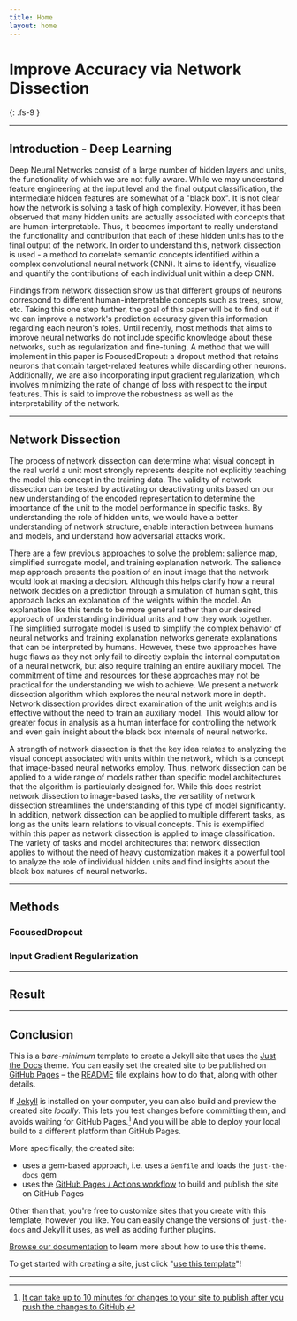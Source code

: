 ```yaml
---
title: Home
layout: home
---
```


# Improve Accuracy via Network Dissection
{: .fs-9 }

---

## Introduction - Deep Learning
Deep Neural Networks consist of a large number of hidden layers and units, the functionality of which we are not fully aware. While we may understand feature engineering at the input level and the final output classification, the intermediate hidden features are somewhat of a "black box". It is not clear how the network is solving a task of high complexity. However, it has been observed that many hidden units are actually associated with concepts that are human-interpretable. Thus, it becomes important to really understand the functionality and contribution that each of these hidden units has to the final output of the network. In order to understand this, network dissection is used - a method to correlate semantic concepts identified within a complex convolutional neural network (CNN). It aims to identify, visualize and quantify the contributions of each individual unit within a deep CNN. 

Findings from network dissection show us that different groups of neurons correspond to different human-interpretable concepts such as trees, snow, etc.
Taking this one step further, the goal of this paper will be to find out if we can improve a network's prediction accuracy given this information regarding each neuron's roles. Until recently, most methods that aims to improve neural networks do not include specific knowledge about these networks, such as regularization and fine-tuning. A method that we will implement in this paper is FocusedDropout: a dropout method that retains neurons that contain target-related features while discarding other neurons. Additionally, we are also incorporating input gradient regularization, which involves minimizing the rate of change of loss with respect to the input features. This is said to improve the robustness as well as the interpretability of the network.

---

## Network Dissection
The process of network dissection can determine what visual concept in the real world a unit most strongly represents despite not explicitly teaching the model this concept in the training data. The validity of network dissection can be tested by activating or deactivating units based on our new understanding of the encoded representation to determine the importance of the unit to the model performance in specific tasks. By understanding the role of hidden units, we would have a better understanding of network structure, enable interaction between humans and models, and understand how adversarial attacks work.

There are a few previous approaches to solve the problem: salience map, simplified surrogate model, and training explanation network. The salience map approach presents the position of an input image that the network would look at making a decision. Although this helps clarify how a neural network decides on a prediction through a simulation of human sight, this approach lacks an explanation of the weights within the model. An explanation like this tends to be more general rather than our desired approach of understanding individual units and how they work together. The simplified surrogate model is used to simplify the complex behavior of neural networks and training explanation networks generate explanations that can be interpreted by humans. However, these two approaches have huge flaws as they not only fail to directly explain the internal computation of a neural network, but also require training an entire auxiliary model. The commitment of time and resources for these approaches may not be practical for the understanding we wish to achieve. We present a network dissection algorithm which explores the neural network more in depth. Network dissection provides direct examination of the unit weights and is effective without the need to train an auxiliary model. This would allow for greater focus in analysis as a human interface for controlling the network and even gain insight about the black box internals of neural networks.

A strength of network dissection is that the key idea relates to analyzing the visual concept associated with units within the network, which is a concept that image-based neural networks employ. Thus, network dissection can be applied to a wide range of models rather than specific model architectures that the algorithm is particularly designed for. While this does restrict network dissection to image-based tasks, the versatility of network dissection streamlines the understanding of this type of model significantly. In addition, network dissection can be applied to multiple different tasks, as long as the units learn relations to visual concepts. This is exemplified within this paper as network dissection is applied to image classification. The variety of tasks and model architectures that network dissection applies to without the need of heavy customization makes it a powerful tool to analyze the role of individual hidden units and find insights about the black box natures of neural networks.

---

## Methods
### FocusedDropout
### Input Gradient Regularization

---

## Result

---

## Conclusion



This is a *bare-minimum* template to create a Jekyll site that uses the [Just the Docs] theme. You can easily set the created site to be published on [GitHub Pages] – the [README] file explains how to do that, along with other details.

If [Jekyll] is installed on your computer, you can also build and preview the created site *locally*. This lets you test changes before committing them, and avoids waiting for GitHub Pages.[^1] And you will be able to deploy your local build to a different platform than GitHub Pages.

More specifically, the created site:

- uses a gem-based approach, i.e. uses a `Gemfile` and loads the `just-the-docs` gem
- uses the [GitHub Pages / Actions workflow] to build and publish the site on GitHub Pages

Other than that, you're free to customize sites that you create with this template, however you like. You can easily change the versions of `just-the-docs` and Jekyll it uses, as well as adding further plugins.

[Browse our documentation][Just the Docs] to learn more about how to use this theme.

To get started with creating a site, just click "[use this template]"!

----

[^1]: [It can take up to 10 minutes for changes to your site to publish after you push the changes to GitHub](https://docs.github.com/en/pages/setting-up-a-github-pages-site-with-jekyll/creating-a-github-pages-site-with-jekyll#creating-your-site).

[Just the Docs]: https://just-the-docs.github.io/just-the-docs/
[GitHub Pages]: https://docs.github.com/en/pages
[README]: https://github.com/just-the-docs/just-the-docs-template/blob/main/README.md
[Jekyll]: https://jekyllrb.com
[GitHub Pages / Actions workflow]: https://github.blog/changelog/2022-07-27-github-pages-custom-github-actions-workflows-beta/
[use this template]: https://github.com/just-the-docs/just-the-docs-template/generate
